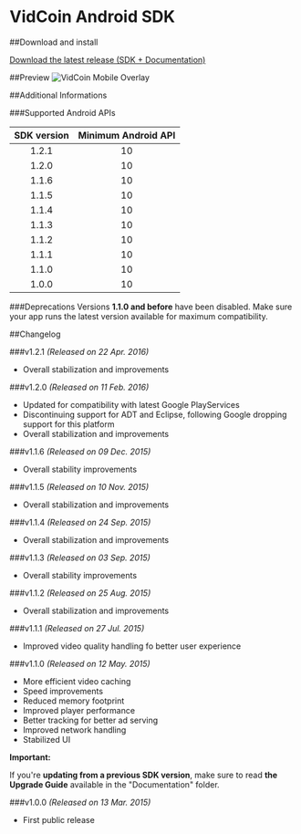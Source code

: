 VidCoin Android SDK
===============
##Download and install

[Download the latest release (SDK + Documentation)](https://github.com/VidCoin/VidCoin-Android-SDK/releases/download/v1.2.1/VidCoin-Android-SDK.zip)

##Preview
![VidCoin Mobile Overlay](https://googledrive.com/host/0Bwu-tkR-jL-5V2NRaV8xejg4dFE "VidCoin Mobile Overlay")

##Additional Informations

###Supported Android APIs

| SDK version  | Minimum Android API |
| :-------------: | :-------------: |
| 1.2.1 | 10 |
| 1.2.0 | 10 |
| 1.1.6 | 10 |
| 1.1.5 | 10 |
| 1.1.4 | 10 |
| 1.1.3 | 10 |
| 1.1.2 | 10 |
| 1.1.1 | 10 |
| 1.1.0 | 10 |
| 1.0.0 | 10 |

###Deprecations
Versions **1.1.0 and before** have been disabled. Make sure your app runs the latest version available for maximum compatibility.

##Changelog

###v1.2.1
*(Released on 22 Apr. 2016)*

* Overall stabilization and improvements

###v1.2.0
*(Released on 11 Feb. 2016)*

* Updated for compatibility with latest Google PlayServices
* Discontinuing support for ADT and Eclipse, following Google dropping support for this platform
* Overall stabilization and improvements

###v1.1.6
*(Released on 09 Dec. 2015)*

* Overall stability improvements

###v1.1.5
*(Released on 10 Nov. 2015)*

* Overall stabilization and improvements

###v1.1.4
*(Released on 24 Sep. 2015)*

* Overall stabilization and improvements

###v1.1.3
*(Released on 03 Sep. 2015)*

* Overall stability improvements

###v1.1.2
*(Released on 25 Aug. 2015)*

* Overall stabilization and improvements

###v1.1.1
*(Released on 27 Jul. 2015)*

* Improved video quality handling fo better user experience

###v1.1.0
*(Released on 12 May. 2015)*

* More efficient video caching
* Speed improvements
* Reduced memory footprint
* Improved player performance
* Better tracking for better ad serving
* Improved network handling
* Stabilized UI

**Important:**

If you're **updating from a previous SDK version**, make sure to read **the Upgrade Guide** available in the "Documentation" folder.

###v1.0.0
*(Released on 13 Mar. 2015)*

* First public release
